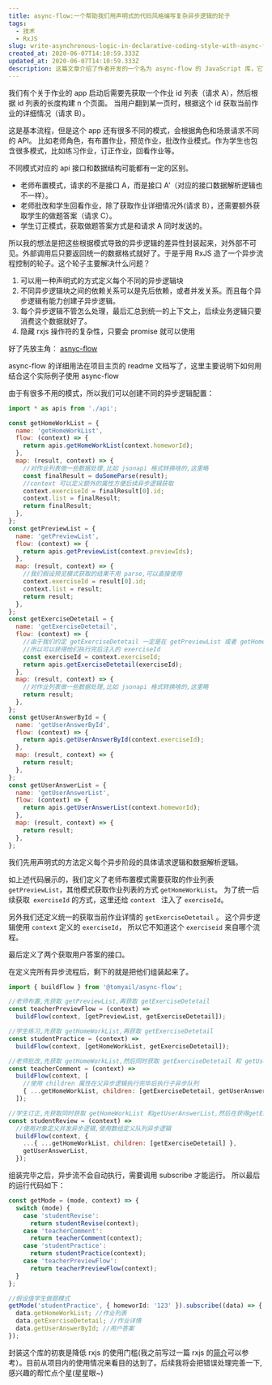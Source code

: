 ```yaml
---
title: async-flow:一个帮助我们用声明式的代码风格编写复杂异步逻辑的轮子
tags:
  - 技术
  - RxJS
slug: write-asynchronous-logic-in-declarative-coding-style-with-async-flow
created_at: 2020-06-07T14:10:59.333Z
updated_at: 2020-06-07T14:10:59.333Z
description: 这篇文章介绍了作者开发的一个名为 async-flow 的 JavaScript 库，它可以帮助开发者用声明式的代码风格编写复杂异步逻辑。作者以一个关于作业的 app 为例，说明了不同角色和场景下请求不同 API 接口和数据结构的情况，以及如何使用 async-flow 封装这些异步逻辑的差异性，对外部不可见。文章介绍了 async-flow 的主要功能，包括声明式定义异步逻辑块、不同异步逻辑块之间的依赖关系、汇总到统一的上下文上、隐藏 RxJS 操作符的复杂性等。作者还提供了使用 async-flow 的具体代码示例，包括定义异步逻辑配置和组装异步流程。总体来说，这篇文章适合对 JavaScript 异步编程和 RxJS 感兴趣的读者阅读。
---
```


我们有个关于作业的 app 启动后需要先获取一个作业 id 列表（请求 A），然后根据 id 列表的长度构建 n 个页面。 当用户翻到某一页时，根据这个 id 获取当前作业的详细情况（请求 B）。

这是基本流程，但是这个 app 还有很多不同的模式，会根据角色和场景请求不同的 API。 比如老师角色，有布置作业，预览作业，批改作业模式。作为学生也包含很多模式，比如练习作业，订正作业，回看作业等。

不同模式对应的 api 接口和数据结构可能都有一定的区别。

- 老师布置模式，请求的不是接口 A，而是接口 A'（对应的接口数据解析逻辑也不一样）。
- 老师批改和学生回看作业，除了获取作业详细情况外(请求 B），还需要额外获取学生的做题答案（请求 C）。
- 学生订正模式，获取做题答案方式是和请求 A 同时发送的。

所以我的想法是把这些根据模式导致的异步逻辑的差异性封装起来，对外部不可见。外部调用后只要返回统一的数据格式就好了。于是乎用 RxJS 造了一个异步流程控制的轮子。这个轮子主要解决什么问题？

1.  可以用一种声明式的方式定义每个不同的异步逻辑块
2.  不同异步逻辑块之间的依赖关系可以是先后依赖，或者并发关系。而且每个异步逻辑有能力创建子异步逻辑。
3.  每个异步逻辑不管怎么处理，最后汇总到统一的上下文上，后续业务逻辑只要消费这个数据就好了。
4.  隐藏 rxjs 操作符的复杂性，只要会 promise 就可以使用

好了先放主角： [asnyc-flow](https://github.com/Tomyail/async-flow)

async-flow 的详细用法在项目主页的 readme 文档写了，这里主要说明下如何用结合这个实际例子使用 async-flow

由于有很多不用的模式，所以我们可以创建不同的异步逻辑配置：

```javascript
import * as apis from './api';

const getHomeWorkList = {
  name: 'getHomeWorkList',
  flow: (context) => {
    return apis.getHomeWorkList(context.homeworId);
  },
  map: (result, context) => {
    //对作业列表做一些数据处理,比如 jsonapi 格式转换啥的,这里略
    const finalResult = doSomeParse(result);
    //context 可以定义额外的属性方便后续异步逻辑获取
    context.exerciseId = finalResult[0].id;
    context.list = finalResult;
    return finalResult;
  },
};
const getPreviewList = {
  name: 'getPreviewList',
  flow: (context) => {
    return apis.getPreviewList(context.previewIds);
  },
  map: (result, context) => {
    //我们假设预览模式获取的结果不用 parse,可以直接使用
    context.exerciseId = result[0].id;
    context.list = result;
    return result;
  },
};
const getExerciseDetetail = {
  name: 'getExerciseDetetail',
  flow: (context) => {
    //由于我们约定 getExerciseDetetail 一定是在 getPreviewList 或者 getHomeWorkList 之后运行的
    //所以可以获得他们执行完后注入的 exerciseId
    const exerciseId = context.exerciseId;
    return apis.getExerciseDetetail(exerciseId);
  },
  map: (result, context) => {
    //对作业列表做一些数据处理,比如 jsonapi 格式转换啥的,这里略
    return result;
  },
};
const getUserAnswerById = {
  name: 'getUserAnswerById',
  flow: (context) => {
    return apis.getUserAnswerById(context.exerciseId);
  },
  map: (result, context) => {
    return result;
  },
};
const getUserAnswerList = {
  name: 'getUserAnswerList',
  flow: (context) => {
    return apis.getUserAnswerList(context.homeworId);
  },
  map: (result, context) => {
    return result;
  },
};
```

我们先用声明式的方法定义每个异步阶段的具体请求逻辑和数据解析逻辑。

如上述代码展示的，我们定义了老师布置模式需要获取的作业列表`getPreviewList`，其他模式获取作业列表的方式 `getHomeWorkList`。 为了统一后续获取` exerciseId` 的方式，这里还给 `context ` 注入了 `exerciseId`。

另外我们还定义统一的获取当前作业详情的 `getExerciseDetetail` 。 这个异步逻辑使用 `context` 定义的 `exerciseId`， 所以它不知道这个 `exerciseid` 来自哪个流程。

最后定义了两个获取用户答案的接口。

在定义完所有异步流程后，剩下的就是把他们组装起来了。

```javascript
import { buildFlow } from '@tomyail/async-flow';

//老师布置,先获取 getPreviewList,再获取 getExerciseDetetail
const teacherPreviewFlow = (context) =>
  buildFlow(context, [getPreviewList, getExerciseDetetail]);

//学生练习,先获取 getHomeWorkList,再获取 getExerciseDetetail
const studentPractice = (context) =>
  buildFlow(context, [getHomeWorkList, getExerciseDetetail]);

//老师批改,先获取 getHomeWorkList,然后同时获取 getExerciseDetetail 和 getUserAnswerById
const teacherComment = (context) =>
  buildFlow(context, [
    //使用 children 属性在父异步逻辑执行完毕后执行子异步队列
    { ...getHomeWorkList, children: [getExerciseDetetail, getUserAnswerById] },
  ]);

//学生订正,先获取同时获取 getHomeWorkList 和getUserAnswerList,然后在获得getExerciseDetetail
const studentReview = (context) =>
  //使用对象定义并发异步逻辑,使用数组定义队列异步逻辑
  buildFlow(context, {
    ...{ ...getHomeWorkList, children: [getExerciseDetetail] },
    getUserAnswerList,
  });
```

组装完毕之后，异步流不会自动执行，需要调用 subscribe 才能运行。
所以最后的运行代码如下：

```typescript
const getMode = (mode, context) => {
  switch (mode) {
    case 'studentRevise':
      return studentRevise(context);
    case 'teacherComment':
      return teacherComment(context);
    case 'studentPractice':
      return studentPractice(context);
    case 'teacherPreviewFlow':
      return teacherPreviewFlow(context);
  }
};

//假设值学生做题模式
getMode('studentPractice', { homeworId: '123' }).subscribe((data) => {
  data.getHomeWorkList; //作业列表
  data.getExerciseDetetail; //作业详情
  data.getUserAnswerById; //用户答案
});
```

封装这个库的初衷是降低 rxjs 的使用门槛(我之前写过一篇 rxjs 的[简介](https://blog.tomyail.com/introducing-reactive-programming-with-rxjs/)可以参考）。目前从项目内的使用情况来看目的达到了。后续我将会把错误处理完善一下,感兴趣的帮忙点个星(星星眼~)
